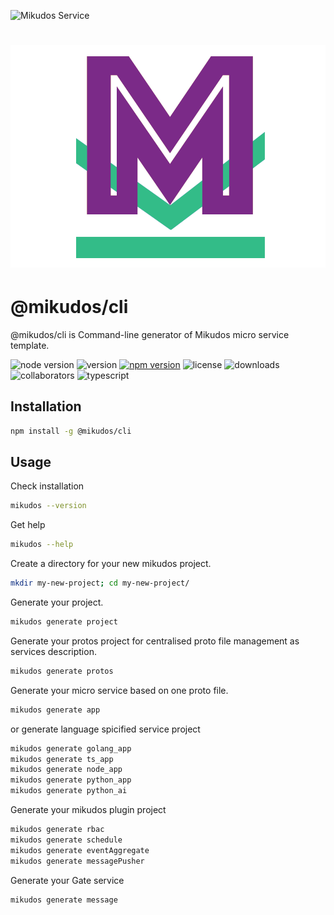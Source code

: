 ![Mikudos Service](https://img.shields.io/badge/MIKUDOS-Generator-brightgreen?style=for-the-badge&logo=appveyor)

# [![Mikudos](https://raw.githubusercontent.com/mikudos/doc/master/mikudos-logo.png)](https://mikudos.github.io/doc)

# @mikudos/cli

@mikudos/cli is Command-line generator of Mikudos micro service template.

![node version](https://img.shields.io/node/v/@mikudos/cli) ![version](https://img.shields.io/github/package-json/v/mikudos/cli) [![npm version](https://img.shields.io/npm/v/@mikudos/cli)](https://www.npmjs.com/package/@mikudos/cli) ![license](https://img.shields.io/npm/l/@mikudos/cli) ![downloads](https://img.shields.io/npm/dw/@mikudos/cli) ![collaborators](https://img.shields.io/npm/collaborators/@mikudos/cli) ![typescript](https://img.shields.io/npm/types/@mikudos/cli)

## Installation

```bash
npm install -g @mikudos/cli
```

## Usage

Check installation

```bash
mikudos --version
```

Get help

```bash
mikudos --help
```

Create a directory for your new mikudos project.

```bash
mkdir my-new-project; cd my-new-project/
```

Generate your project.

```bash
mikudos generate project
```

Generate your protos project for centralised proto file management as services description.

```bash
mikudos generate protos
```

Generate your micro service based on one proto file.

```bash
mikudos generate app
```

or generate language spicified service project

```bash
mikudos generate golang_app
mikudos generate ts_app
mikudos generate node_app
mikudos generate python_app
mikudos generate python_ai
```

Generate your mikudos plugin project

```bash
mikudos generate rbac
mikudos generate schedule
mikudos generate eventAggregate
mikudos generate messagePusher
```

Generate your Gate service

```bash
mikudos generate message
```
